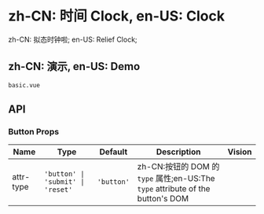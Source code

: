 # zh-CN: 时间 Clock, en-US: Clock

zh-CN: 拟态时钟啦; en-US: Relief Clock;

## zh-CN: 演示, en-US: Demo

```demo
basic.vue
```

## API

### Button Props

| Name | Type | Default | Description | Vision |
| --- | --- | --- | --- | --- |
| attr-type | `'button' \| 'submit' \| 'reset'` | `'button'` | zh-CN:按钮的 DOM 的 `type` 属性;en-US:The `type` attribute of the button's DOM |  |
